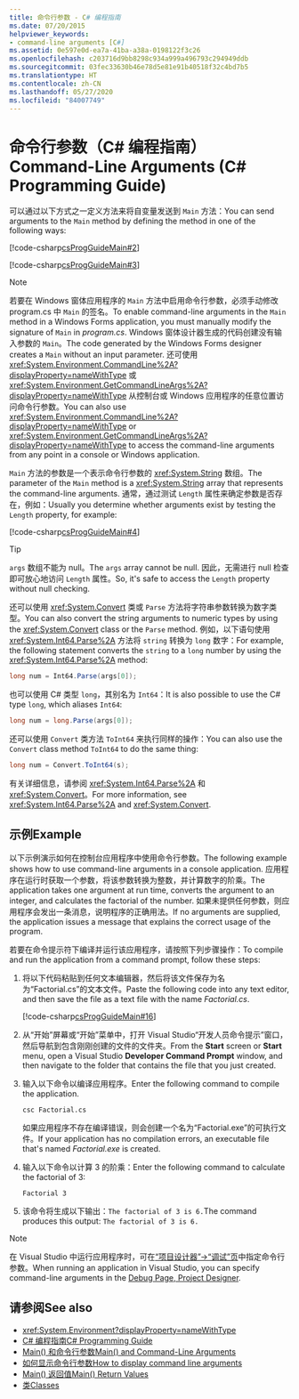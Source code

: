```yaml
---
title: 命令行参数 - C# 编程指南
ms.date: 07/20/2015
helpviewer_keywords:
- command-line arguments [C#]
ms.assetid: 0e597e0d-ea7a-41ba-a38a-0198122f3c26
ms.openlocfilehash: c203716d9bb8298c934a999a496793c294949ddb
ms.sourcegitcommit: 03fec33630b46e78d5e81e91b40518f32c4bd7b5
ms.translationtype: HT
ms.contentlocale: zh-CN
ms.lasthandoff: 05/27/2020
ms.locfileid: "84007749"
---
```

# <a name="command-line-arguments-c-programming-guide"></a><span data-ttu-id="4c5c8-102">命令行参数（C# 编程指南）</span><span class="sxs-lookup"><span data-stu-id="4c5c8-102">Command-Line Arguments (C# Programming Guide)</span></span>

<span data-ttu-id="4c5c8-103">可以通过以下方式之一定义方法来将自变量发送到 `Main` 方法：</span><span class="sxs-lookup"><span data-stu-id="4c5c8-103">You can send arguments to the `Main` method by defining the method in one of the following ways:</span></span>

[!code-csharp[csProgGuideMain#2](~/samples/snippets/csharp/VS_Snippets_VBCSharp/csProgGuideMain/CS/Class3.cs#2)]  

[!code-csharp[csProgGuideMain#3](~/samples/snippets/csharp/VS_Snippets_VBCSharp/csProgGuideMain/CS/Class3.cs#3)]

> [!NOTE]
> <span data-ttu-id="4c5c8-104">若要在 Windows 窗体应用程序的 `Main` 方法中启用命令行参数，必须手动修改 program.cs 中 `Main` 的签名。</span><span class="sxs-lookup"><span data-stu-id="4c5c8-104">To enable command-line arguments in the `Main` method in a Windows Forms application, you must manually modify the signature of `Main` in *program.cs*.</span></span> <span data-ttu-id="4c5c8-105">Windows 窗体设计器生成的代码创建没有输入参数的 `Main`。</span><span class="sxs-lookup"><span data-stu-id="4c5c8-105">The code generated by the Windows Forms designer creates a `Main` without an input parameter.</span></span> <span data-ttu-id="4c5c8-106">还可使用 <xref:System.Environment.CommandLine%2A?displayProperty=nameWithType> 或 <xref:System.Environment.GetCommandLineArgs%2A?displayProperty=nameWithType> 从控制台或 Windows 应用程序的任意位置访问命令行参数。</span><span class="sxs-lookup"><span data-stu-id="4c5c8-106">You can also use <xref:System.Environment.CommandLine%2A?displayProperty=nameWithType> or <xref:System.Environment.GetCommandLineArgs%2A?displayProperty=nameWithType> to access the command-line arguments from any point in a console or Windows application.</span></span>

<span data-ttu-id="4c5c8-107">`Main` 方法的参数是一个表示命令行参数的 <xref:System.String> 数组。</span><span class="sxs-lookup"><span data-stu-id="4c5c8-107">The parameter of the `Main` method is a <xref:System.String> array that represents the command-line arguments.</span></span> <span data-ttu-id="4c5c8-108">通常，通过测试 `Length` 属性来确定参数是否存在，例如：</span><span class="sxs-lookup"><span data-stu-id="4c5c8-108">Usually you determine whether arguments exist by testing the `Length` property, for example:</span></span>

[!code-csharp[csProgGuideMain#4](~/samples/snippets/csharp/VS_Snippets_VBCSharp/csProgGuideMain/CS/Class3.cs#4)]

> [!TIP]
> <span data-ttu-id="4c5c8-109">`args` 数组不能为 null。</span><span class="sxs-lookup"><span data-stu-id="4c5c8-109">The `args` array cannot be null.</span></span> <span data-ttu-id="4c5c8-110">因此，无需进行 null 检查即可放心地访问 `Length` 属性。</span><span class="sxs-lookup"><span data-stu-id="4c5c8-110">So, it's safe to access the `Length` property without null checking.</span></span>

<span data-ttu-id="4c5c8-111">还可以使用 <xref:System.Convert> 类或 `Parse` 方法将字符串参数转换为数字类型。</span><span class="sxs-lookup"><span data-stu-id="4c5c8-111">You can also convert the string arguments to numeric types by using the <xref:System.Convert> class or the `Parse` method.</span></span> <span data-ttu-id="4c5c8-112">例如，以下语句使用 <xref:System.Int64.Parse%2A> 方法将 `string` 转换为 `long` 数字：</span><span class="sxs-lookup"><span data-stu-id="4c5c8-112">For example, the following statement converts the `string` to a `long` number by using the <xref:System.Int64.Parse%2A> method:</span></span>

```csharp
long num = Int64.Parse(args[0]);
```

<span data-ttu-id="4c5c8-113">也可以使用 C# 类型 `long`，其别名为 `Int64`：</span><span class="sxs-lookup"><span data-stu-id="4c5c8-113">It is also possible to use the C# type `long`, which aliases `Int64`:</span></span>

```csharp
long num = long.Parse(args[0]);
```

<span data-ttu-id="4c5c8-114">还可以使用 `Convert` 类方法 `ToInt64` 来执行同样的操作：</span><span class="sxs-lookup"><span data-stu-id="4c5c8-114">You can also use the `Convert` class method `ToInt64` to do the same thing:</span></span>

```csharp
long num = Convert.ToInt64(s);
```

<span data-ttu-id="4c5c8-115">有关详细信息，请参阅 <xref:System.Int64.Parse%2A> 和 <xref:System.Convert>。</span><span class="sxs-lookup"><span data-stu-id="4c5c8-115">For more information, see <xref:System.Int64.Parse%2A> and <xref:System.Convert>.</span></span>

## <a name="example"></a><span data-ttu-id="4c5c8-116">示例</span><span class="sxs-lookup"><span data-stu-id="4c5c8-116">Example</span></span>

<span data-ttu-id="4c5c8-117">以下示例演示如何在控制台应用程序中使用命令行参数。</span><span class="sxs-lookup"><span data-stu-id="4c5c8-117">The following example shows how to use command-line arguments in a console application.</span></span> <span data-ttu-id="4c5c8-118">应用程序在运行时获取一个参数，将该参数转换为整数，并计算数字的阶乘。</span><span class="sxs-lookup"><span data-stu-id="4c5c8-118">The application takes one argument at run time, converts the argument to an integer, and calculates the factorial of the number.</span></span> <span data-ttu-id="4c5c8-119">如果未提供任何参数，则应用程序会发出一条消息，说明程序的正确用法。</span><span class="sxs-lookup"><span data-stu-id="4c5c8-119">If no arguments are supplied, the application issues a message that explains the correct usage of the program.</span></span>

<span data-ttu-id="4c5c8-120">若要在命令提示符下编译并运行该应用程序，请按照下列步骤操作：</span><span class="sxs-lookup"><span data-stu-id="4c5c8-120">To compile and run the application from a command prompt, follow these steps:</span></span>

1. <span data-ttu-id="4c5c8-121">将以下代码粘贴到任何文本编辑器，然后将该文件保存为名为“Factorial.cs”的文本文件。</span><span class="sxs-lookup"><span data-stu-id="4c5c8-121">Paste the following code into any text editor, and then save the file as  a text file with the name *Factorial.cs*.</span></span>

     [!code-csharp[csProgGuideMain#16](~/samples/snippets/csharp/VS_Snippets_VBCSharp/csProgGuideMain/CS/Class1.cs#16)]

2. <span data-ttu-id="4c5c8-122">从“开始”屏幕或“开始”菜单中，打开 Visual Studio“开发人员命令提示”窗口，然后导航到包含刚刚创建的文件的文件夹。</span><span class="sxs-lookup"><span data-stu-id="4c5c8-122">From the **Start** screen or **Start** menu, open a Visual Studio **Developer Command Prompt** window, and then navigate to the folder that contains the file that you just created.</span></span>

3. <span data-ttu-id="4c5c8-123">输入以下命令以编译应用程序。</span><span class="sxs-lookup"><span data-stu-id="4c5c8-123">Enter the following command to compile the application.</span></span>
  
     `csc Factorial.cs`  
  
     <span data-ttu-id="4c5c8-124">如果应用程序不存在编译错误，则会创建一个名为“Factorial.exe”的可执行文件。</span><span class="sxs-lookup"><span data-stu-id="4c5c8-124">If your application has no compilation errors, an executable file that's named *Factorial.exe* is created.</span></span>
  
4. <span data-ttu-id="4c5c8-125">输入以下命令以计算 3 的阶乘：</span><span class="sxs-lookup"><span data-stu-id="4c5c8-125">Enter the following command to calculate the factorial of 3:</span></span>
  
     `Factorial 3`  
  
5. <span data-ttu-id="4c5c8-126">该命令将生成以下输出：`The factorial of 3 is 6.`</span><span class="sxs-lookup"><span data-stu-id="4c5c8-126">The command produces this output: `The factorial of 3 is 6.`</span></span>

> [!NOTE]
> <span data-ttu-id="4c5c8-127">在 Visual Studio 中运行应用程序时，可在[“项目设计器”->“调试”页](/visualstudio/ide/reference/debug-page-project-designer)中指定命令行参数。</span><span class="sxs-lookup"><span data-stu-id="4c5c8-127">When running an application in Visual Studio, you can specify command-line arguments in the [Debug Page, Project Designer](/visualstudio/ide/reference/debug-page-project-designer).</span></span>

## <a name="see-also"></a><span data-ttu-id="4c5c8-128">请参阅</span><span class="sxs-lookup"><span data-stu-id="4c5c8-128">See also</span></span>

- <xref:System.Environment?displayProperty=nameWithType>
- [<span data-ttu-id="4c5c8-129">C# 编程指南</span><span class="sxs-lookup"><span data-stu-id="4c5c8-129">C# Programming Guide</span></span>](../index.md)
- [<span data-ttu-id="4c5c8-130">Main() 和命令行参数</span><span class="sxs-lookup"><span data-stu-id="4c5c8-130">Main() and Command-Line Arguments</span></span>](index.md)
- [<span data-ttu-id="4c5c8-131">如何显示命令行参数</span><span class="sxs-lookup"><span data-stu-id="4c5c8-131">How to display command line arguments</span></span>](how-to-display-command-line-arguments.md)
- [<span data-ttu-id="4c5c8-132">Main() 返回值</span><span class="sxs-lookup"><span data-stu-id="4c5c8-132">Main() Return Values</span></span>](main-return-values.md)
- [<span data-ttu-id="4c5c8-133">类</span><span class="sxs-lookup"><span data-stu-id="4c5c8-133">Classes</span></span>](../classes-and-structs/classes.md)
